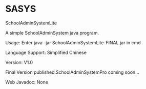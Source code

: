 # SASYS
SchoolAdminSystemLite

A simple SchoolAdminSystem java program.          

Usage: Enter  java -jar SchoolAdminSystemLite-FINAL.jar  in cmd  

Language Support: Simplified Chinese

Version: V1.0

Final Version published.SchoolAdminSystemPro coming soon...

Web Javadoc: None


